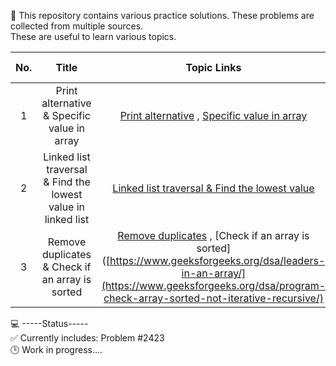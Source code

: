 🧩 This repository contains various practice solutions. These problems are collected from multiple sources.  
These are useful to learn various topics.

| No. | Title | Topic Links | Difficulty | Solution Links |
|:----------:|:----------------:|:-------:|:--------:|:-----------------------:|
| 1 | Print alternative & Specific value in array | [Print alternative](https://www.geeksforgeeks.org/dsa/print-alternate-elements-of-an-array/) , [Specific value in array](https://www.geeksforgeeks.org/dsa/leaders-in-an-array/) | 🟩 Basic | [Array Traversal Problem - 1](https://github.com/asiq13096/example_tutorials/blob/main/array_traversal_problems%20-%201.ipynb)
| 2 | Linked list traversal & Find the lowest value in linked list | [Linked list traversal & Find the lowest value](https://www.w3schools.com/python/python_dsa_linkedlists.asp) | 🟩 Basic | [Linked List Traversal](https://github.com/asiq13096/example_tutorials/blob/main/linked_list_traversal%20%26%20find_minimum_value.ipynb)
| 3 | Remove duplicates & Check if an array is sorted | [Remove duplicates]([https://www.geeksforgeeks.org/dsa/print-alternate-elements-of-an-array/](https://www.geeksforgeeks.org/dsa/remove-duplicates-sorted-array/)) , [Check if an array is sorted]([https://www.geeksforgeeks.org/dsa/leaders-in-an-array/](https://www.geeksforgeeks.org/dsa/program-check-array-sorted-not-iterative-recursive/) | 🟩 Basic | [Array Traversal Problem - 2](https://github.com/asiq13096/example_tutorials/blob/main/remove_duplicate_%26_check_sorted.ipynb)


💻 -----Status-----  
✅ Currently includes: Problem #2423  
🕒 Work in progress....

